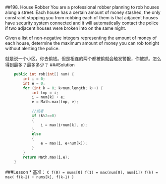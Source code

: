 ##198. House Robber
You are a professional robber planning to rob houses along a street. Each house has a certain amount of money stashed, the only constraint stopping you from robbing each of them is that adjacent houses have security system connected and it will automatically contact the police if two adjacent houses were broken into on the same night.

Given a list of non-negative integers representing the amount of money of each house, determine the maximum amount of money you can rob tonight without alerting the police.

就是说一个小区，你去偷钱。但是相连的两个都被偷就会触发警报，你被抓。怎么得到最多？最多多少？
###Solution
```C++
    public int rob(int[] num) {
        int i = 0;
        int e = 0;
        for (int k = 0; k<num.length; k++) {
            int tmp = i;
            i = num[k] + e;
            e = Math.max(tmp, e);
            
            //或者
            if (k%2==0)
            {
                i = max(i+num[k], e);
            }
            else
            {
                e = max(i, e+num[k]);
            }
        }
        return Math.max(i,e);
    }
```

###Lesson
* 
基准：
    ```C
    f(0) = nums[0]
    f(1) = max(num[0], num[1])
    f(k) = max( f(k-2) + nums[k], f(k-1) )
    ```